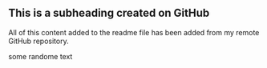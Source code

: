 ## This is a subheading created on GitHub

  All of this content added to the readme file has been added from my remote GitHub repository.
  
  
  some randome text
